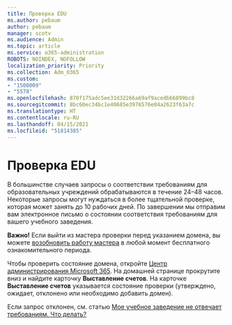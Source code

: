 ```yaml
---
title: Проверка EDU
ms.author: pebaum
author: pebaum
manager: scotv
ms.audience: Admin
ms.topic: article
ms.service: o365-administration
ROBOTS: NOINDEX, NOFOLLOW
localization_priority: Priority
ms.collection: Adm_O365
ms.custom:
- "1500009"
- "5578"
ms.openlocfilehash: 870f175adc5ee31d32266a69af9acedb66899bc8
ms.sourcegitcommit: 8bc60ec34bc1e40685e3976576e04a2623f63a7c
ms.translationtype: HT
ms.contentlocale: ru-RU
ms.lasthandoff: 04/15/2021
ms.locfileid: "51814385"
---
```

# <a name="edu-verification"></a>Проверка EDU

В большинстве случаев запросы о соответствии требованиям для образовательных учреждений обрабатываются в течение 24–48 часов. Некоторые запросы могут нуждаться в более тщательной проверке, которая может занять до 10 рабочих дней. По завершении мы отправим вам электронное письмо о состоянии соответствия требованиям для вашего учебного заведения.

**Важно!** Если выйти из мастера проверки перед указанием домена, вы можете [возобновить работу мастера](https://go.microsoft.com/fwlink/p/?linkid=2135255) в любой момент бесплатного ознакомительного периода.

Чтобы проверить состояние домена, откройте [Центр администрирования Microsoft 365](https://go.microsoft.com/fwlink/p/?linkid=2024339). На домашней странице прокрутите вниз и найдите карточку **Выставление счетов**. На карточке **Выставление счетов** указывается состояние проверки (утверждено, ожидает, отклонено или необходимо добавить домен).

Если запрос отклонен, см. статью [Мое учебное заведение не отвечает требованиям. Что делать?](https://docs.microsoft.com/microsoft-365/commerce/subscriptions/verify-academic-eligibility#my-school-isnt-eligible-what-do-i-do-now)